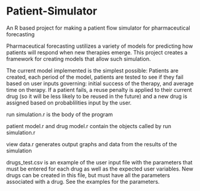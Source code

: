 # Patient-Simulator
An R based project for making a patient flow simulator for pharmaceutical forecasting

Pharmaceutical forecasting ustilizes a variety of models for predicting how patients will respond when new therapies emerge. This project creates a framework for creating models that allow such simulation.

The current model implemented is the simplest possible: Patients are created, each period of the model, patients are tested to see if they fail based on user inputs governing: initial success of the therapy, and average time on therapy. If a patient fails, a reuse penalty is applied to their current drug (so it will be less likely to be reused in the future) and a new drug is assigned based on probablilities input by the user.

run simulation.r is the body of the program

patient model.r and drug model.r contain the objects called by run simulation.r

view data.r generates output graphs and data from the results of the simulation

drugs_test.csv is an example of the user input file with the parameters that must be entered for each drug as well as the expected user variables. New drugs can be created in this file, but must have all the parameters associated with a drug. See the examples for the parameters.

